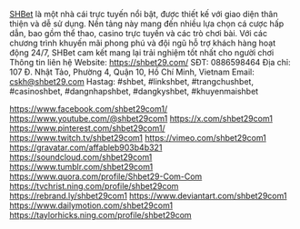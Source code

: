 <a href="https://shbet29.com/">SHBet</a> là một nhà cái trực tuyến nổi bật, được thiết kế với giao diện thân thiện và dễ sử dụng. Nền tảng này mang đến nhiều lựa chọn cá cược hấp dẫn, bao gồm thể thao, casino trực tuyến và các trò chơi bài. Với các chương trình khuyến mãi phong phú và đội ngũ hỗ trợ khách hàng hoạt động 24/7, SHBet cam kết mang lại trải nghiệm tốt nhất cho người chơi
Thông tin liên hệ
Website: <a href="https://shbet29.com/">https://shbet29.com/</a>
SĐT: 0886598464
Địa chỉ: 107 Đ. Nhật Tảo, Phường 4, Quận 10, Hồ Chí Minh, Vietnam 
Email: cskh@shbet29.com
Hastag: #shbet, #linkshbet, #trangchushbet, #casinoshbet, #dangnhapshbet, #dangkyshbet, #khuyenmaishbet

<a href="https://www.facebook.com/shbet29com1/">https://www.facebook.com/shbet29com1/</a>
<a href="https://www.youtube.com/@shbet29com1">https://www.youtube.com/@shbet29com1</a>
<a href="https://x.com/shbet29com1">https://x.com/shbet29com1</a>
<a href="https://www.pinterest.com/shbet29com1/">https://www.pinterest.com/shbet29com1/</a>
<a href="https://www.twitch.tv/shbet29com1">https://www.twitch.tv/shbet29com1</a>
<a href="https://vimeo.com/shbet29com1">https://vimeo.com/shbet29com1</a>
<a href="https://gravatar.com/affableb903b4b321">https://gravatar.com/affableb903b4b321</a>
<a href="https://soundcloud.com/shbet29com1">https://soundcloud.com/shbet29com1</a>
<a href="https://www.tumblr.com/shbet29com1">https://www.tumblr.com/shbet29com1</a>
<a href="https://www.quora.com/profile/Shbet29-Com-Com">https://www.quora.com/profile/Shbet29-Com-Com</a>
<a href="https://tvchrist.ning.com/profile/shbet29com">https://tvchrist.ning.com/profile/shbet29com</a>
<a href="https://rebrand.ly/shbet29com1">https://rebrand.ly/shbet29com1</a>
<a href="https://www.deviantart.com/shbet29com1">https://www.deviantart.com/shbet29com1</a>
<a href="https://www.dailymotion.com/shbet29com1">https://www.dailymotion.com/shbet29com1</a>
<a href="https://taylorhicks.ning.com/profile/shbet29com">https://taylorhicks.ning.com/profile/shbet29com</a>